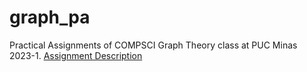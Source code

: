# graph_pa
Practical Assignments of COMPSCI Graph Theory class at PUC Minas 2023-1.
[Assignment Description](https://github.com/ravixr/graph_pa/blob/master/tgc-cc-tp01-2023-01.pdf)
